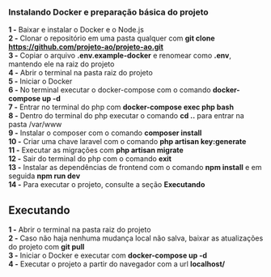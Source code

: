 ### Instalando Docker e preparação básica do projeto

**1 -** Baixar e instalar o Docker e o Node.js <br/>
**2 -** Clonar o repositório em uma pasta qualquer com **git clone https://github.com/projeto-ao/projeto-ao.git** <br/>
**3 -** Copiar o arquivo **.env.example-docker** e renomear como **.env**, mantendo ele na raiz do projeto <br/>
**4 -** Abrir o terminal na pasta raiz do projeto <br/>
**5 -** Iniciar o Docker <br/>
**6 -** No terminal executar o docker-compose com o comando **docker-compose up -d** <br/>
**7 -** Entrar no terminal do php com **docker-compose exec php bash** <br/>
**8 -** Dentro do terminal do php executar o comando **cd ..** para entrar na pasta /var/www <br/>
**9 -** Instalar o composer com o comando **composer install** <br/>
**10 -** Criar uma chave laravel com o comando **php artisan key:generate** <br/>
**11 -** Executar as migrações com **php artisan migrate** <br/>
**12 -** Sair do terminal do php com o comando **exit** <br/>
**13 -** Instalar as dependências de frontend com o comando **npm install** e em seguida **npm run dev** <br/>
**14 -** Para executar o projeto, consulte a seção **Executando** <br/>

## Executando

**1 -** Abrir o terminal na pasta raiz do projeto <br/>
**2 -** Caso não haja nenhuma mudança local não salva, baixar as atualizações do projeto com **git pull** <br/>
**3 -** Iniciar o Docker e executar com **docker-compose up -d** <br/>
**4 -** Executar o projeto a partir do navegador com a url **localhost/** <br/>

